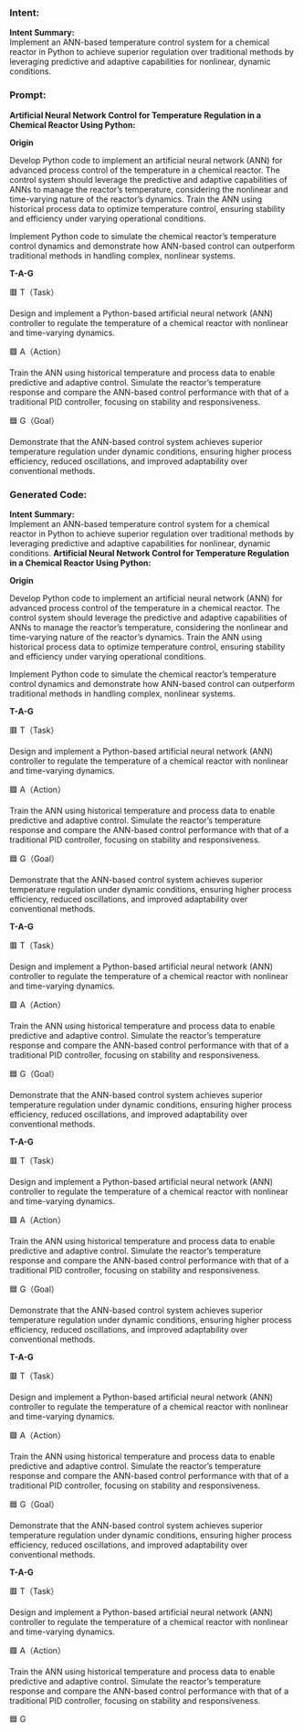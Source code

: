 ### Intent:
**Intent Summary:**  
Implement an ANN-based temperature control system for a chemical reactor in Python to achieve superior regulation over traditional methods by leveraging predictive and adaptive capabilities for nonlinear, dynamic conditions.

### Prompt:
**Artificial Neural Network Control for Temperature Regulation in a Chemical Reactor Using Python:**

**Origin**

Develop Python code to implement an artificial neural network (ANN) for advanced process control of the temperature in a chemical reactor. The control system should leverage the predictive and adaptive capabilities of ANNs to manage the reactor’s temperature, considering the nonlinear and time-varying nature of the reactor’s dynamics. Train the ANN using historical process data to optimize temperature control, ensuring stability and efficiency under varying operational conditions.

Implement Python code to simulate the chemical reactor’s temperature control dynamics and demonstrate how ANN-based control can outperform traditional methods in handling complex, nonlinear systems.

**T-A-G**

🟥 T（Task）

Design and implement a Python-based artificial neural network (ANN) controller to regulate the temperature of a chemical reactor with nonlinear and time-varying dynamics.

🟩 A（Action）

Train the ANN using historical temperature and process data to enable predictive and adaptive control. Simulate the reactor’s temperature response and compare the ANN-based control performance with that of a traditional PID controller, focusing on stability and responsiveness.

🟦 G（Goal）

Demonstrate that the ANN-based control system achieves superior temperature regulation under dynamic conditions, ensuring higher process efficiency, reduced oscillations, and improved adaptability over conventional methods.

### Generated Code:
**Intent Summary:**  
Implement an ANN-based temperature control system for a chemical reactor in Python to achieve superior regulation over traditional methods by leveraging predictive and adaptive capabilities for nonlinear, dynamic conditions.
**Artificial Neural Network Control for Temperature Regulation in a Chemical Reactor Using Python:**

**Origin**

Develop Python code to implement an artificial neural network (ANN) for advanced process control of the temperature in a chemical reactor. The control system should leverage the predictive and adaptive capabilities of ANNs to manage the reactor’s temperature, considering the nonlinear and time-varying nature of the reactor’s dynamics. Train the ANN using historical process data to optimize temperature control, ensuring stability and efficiency under varying operational conditions.

Implement Python code to simulate the chemical reactor’s temperature control dynamics and demonstrate how ANN-based control can outperform traditional methods in handling complex, nonlinear systems.

**T-A-G**

🟥 T（Task）

Design and implement a Python-based artificial neural network (ANN) controller to regulate the temperature of a chemical reactor with nonlinear and time-varying dynamics.

🟩 A（Action）

Train the ANN using historical temperature and process data to enable predictive and adaptive control. Simulate the reactor’s temperature response and compare the ANN-based control performance with that of a traditional PID controller, focusing on stability and responsiveness.

🟦 G（Goal）

Demonstrate that the ANN-based control system achieves superior temperature regulation under dynamic conditions, ensuring higher process efficiency, reduced oscillations, and improved adaptability over conventional methods.

**T-A-G**

🟥 T（Task）

Design and implement a Python-based artificial neural network (ANN) controller to regulate the temperature of a chemical reactor with nonlinear and time-varying dynamics.

🟩 A（Action）

Train the ANN using historical temperature and process data to enable predictive and adaptive control. Simulate the reactor’s temperature response and compare the ANN-based control performance with that of a traditional PID controller, focusing on stability and responsiveness.

🟦 G（Goal）

Demonstrate that the ANN-based control system achieves superior temperature regulation under dynamic conditions, ensuring higher process efficiency, reduced oscillations, and improved adaptability over conventional methods.

**T-A-G**

🟥 T（Task）

Design and implement a Python-based artificial neural network (ANN) controller to regulate the temperature of a chemical reactor with nonlinear and time-varying dynamics.

🟩 A（Action）

Train the ANN using historical temperature and process data to enable predictive and adaptive control. Simulate the reactor’s temperature response and compare the ANN-based control performance with that of a traditional PID controller, focusing on stability and responsiveness.

🟦 G（Goal）

Demonstrate that the ANN-based control system achieves superior temperature regulation under dynamic conditions, ensuring higher process efficiency, reduced oscillations, and improved adaptability over conventional methods.

**T-A-G**

🟥 T（Task）

Design and implement a Python-based artificial neural network (ANN) controller to regulate the temperature of a chemical reactor with nonlinear and time-varying dynamics.

🟩 A（Action）

Train the ANN using historical temperature and process data to enable predictive and adaptive control. Simulate the reactor’s temperature response and compare the ANN-based control performance with that of a traditional PID controller, focusing on stability and responsiveness.

🟦 G（Goal）

Demonstrate that the ANN-based control system achieves superior temperature regulation under dynamic conditions, ensuring higher process efficiency, reduced oscillations, and improved adaptability over conventional methods.

**T-A-G**

🟥 T（Task）

Design and implement a Python-based artificial neural network (ANN) controller to regulate the temperature of a chemical reactor with nonlinear and time-varying dynamics.

🟩 A（Action）

Train the ANN using historical temperature and process data to enable predictive and adaptive control. Simulate the reactor’s temperature response and compare the ANN-based control performance with that of a traditional PID controller, focusing on stability and responsiveness.

🟦 G
